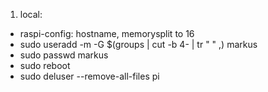1. local:
  - raspi-config: hostname, memorysplit to 16
  - sudo useradd -m -G $(groups | cut -b 4- | tr " " ,) markus
  - sudo passwd markus
  - sudo reboot
  - sudo deluser --remove-all-files pi 

